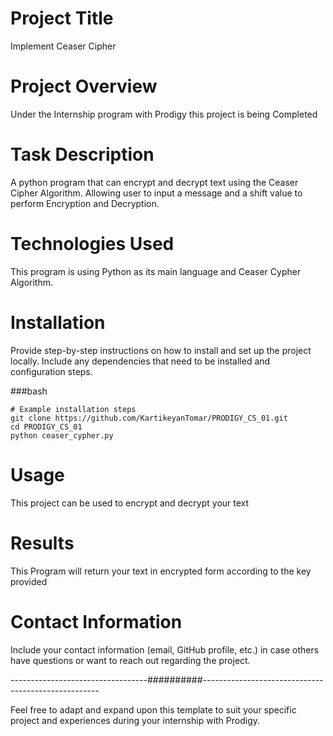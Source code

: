# Project Title
Implement Ceaser Cipher

# Project Overview
Under the Internship program with Prodigy this project is being Completed

# Task Description
A python program that can encrypt and decrypt text using the Ceaser Cipher Algorithm. Allowing user to input a message and a shift value to perform Encryption and Decryption.

# Technologies Used
This program is using Python as its main language and Ceaser Cypher Algorithm.

# Installation

Provide step-by-step instructions on how to install and set up the project locally. Include any dependencies that need to be installed and configuration steps.

###bash
```
# Example installation steps
git clone https://github.com/KartikeyanTomar/PRODIGY_CS_01.git
cd PRODIGY_CS_01
python ceaser_cypher.py
```

# Usage

This project can be used to encrypt and decrypt your text

# Results
This Program will return your text in encrypted form according to the key provided

# Contact Information
Include your contact information (email, GitHub profile, etc.) in case others have questions or want to reach out regarding the project.

----------------------------------##########----------------------------------------------------

Feel free to adapt and expand upon this template to suit your specific project and experiences during your internship with Prodigy.
